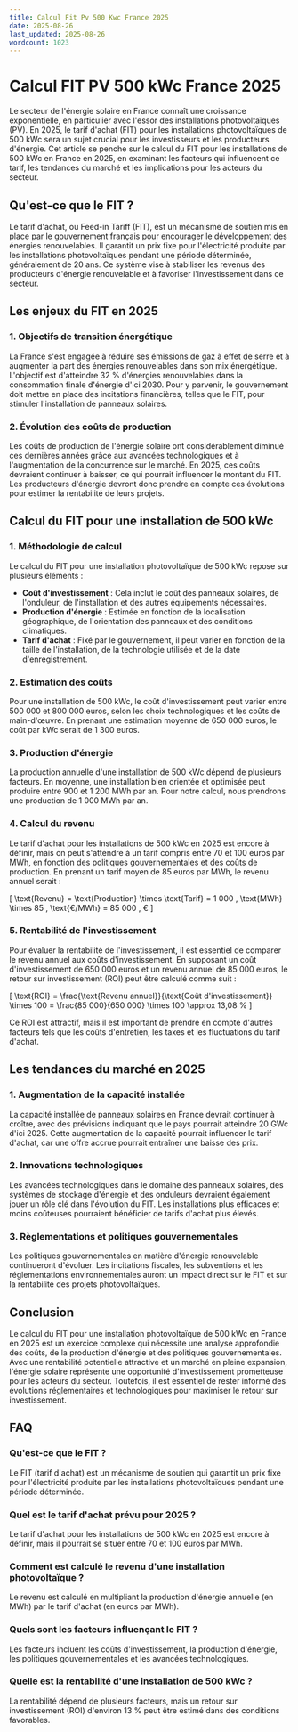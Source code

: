 ```yaml
---
title: Calcul Fit Pv 500 Kwc France 2025
date: 2025-08-26
last_updated: 2025-08-26
wordcount: 1023
---
```


# Calcul FIT PV 500 kWc France 2025

Le secteur de l'énergie solaire en France connaît une croissance exponentielle, en particulier avec l'essor des installations photovoltaïques (PV). En 2025, le tarif d'achat (FIT) pour les installations photovoltaïques de 500 kWc sera un sujet crucial pour les investisseurs et les producteurs d'énergie. Cet article se penche sur le calcul du FIT pour les installations de 500 kWc en France en 2025, en examinant les facteurs qui influencent ce tarif, les tendances du marché et les implications pour les acteurs du secteur.

## Qu'est-ce que le FIT ?

Le tarif d'achat, ou Feed-in Tariff (FIT), est un mécanisme de soutien mis en place par le gouvernement français pour encourager le développement des énergies renouvelables. Il garantit un prix fixe pour l'électricité produite par les installations photovoltaïques pendant une période déterminée, généralement de 20 ans. Ce système vise à stabiliser les revenus des producteurs d'énergie renouvelable et à favoriser l'investissement dans ce secteur.

## Les enjeux du FIT en 2025

### 1. Objectifs de transition énergétique

La France s'est engagée à réduire ses émissions de gaz à effet de serre et à augmenter la part des énergies renouvelables dans son mix énergétique. L'objectif est d'atteindre 32 % d'énergies renouvelables dans la consommation finale d'énergie d'ici 2030. Pour y parvenir, le gouvernement doit mettre en place des incitations financières, telles que le FIT, pour stimuler l'installation de panneaux solaires.

### 2. Évolution des coûts de production

Les coûts de production de l'énergie solaire ont considérablement diminué ces dernières années grâce aux avancées technologiques et à l'augmentation de la concurrence sur le marché. En 2025, ces coûts devraient continuer à baisser, ce qui pourrait influencer le montant du FIT. Les producteurs d'énergie devront donc prendre en compte ces évolutions pour estimer la rentabilité de leurs projets.

## Calcul du FIT pour une installation de 500 kWc

### 1. Méthodologie de calcul

Le calcul du FIT pour une installation photovoltaïque de 500 kWc repose sur plusieurs éléments :

- **Coût d'investissement** : Cela inclut le coût des panneaux solaires, de l'onduleur, de l'installation et des autres équipements nécessaires.
- **Production d'énergie** : Estimée en fonction de la localisation géographique, de l'orientation des panneaux et des conditions climatiques.
- **Tarif d'achat** : Fixé par le gouvernement, il peut varier en fonction de la taille de l'installation, de la technologie utilisée et de la date d'enregistrement.

### 2. Estimation des coûts

Pour une installation de 500 kWc, le coût d'investissement peut varier entre 500 000 et 800 000 euros, selon les choix technologiques et les coûts de main-d'œuvre. En prenant une estimation moyenne de 650 000 euros, le coût par kWc serait de 1 300 euros.

### 3. Production d'énergie

La production annuelle d'une installation de 500 kWc dépend de plusieurs facteurs. En moyenne, une installation bien orientée et optimisée peut produire entre 900 et 1 200 MWh par an. Pour notre calcul, nous prendrons une production de 1 000 MWh par an.

### 4. Calcul du revenu

Le tarif d'achat pour les installations de 500 kWc en 2025 est encore à définir, mais on peut s'attendre à un tarif compris entre 70 et 100 euros par MWh, en fonction des politiques gouvernementales et des coûts de production. En prenant un tarif moyen de 85 euros par MWh, le revenu annuel serait :

\[ \text{Revenu} = \text{Production} \times \text{Tarif} = 1 000 \, \text{MWh} \times 85 \, \text{€/MWh} = 85 000 \, € \]

### 5. Rentabilité de l'investissement

Pour évaluer la rentabilité de l'investissement, il est essentiel de comparer le revenu annuel aux coûts d'investissement. En supposant un coût d'investissement de 650 000 euros et un revenu annuel de 85 000 euros, le retour sur investissement (ROI) peut être calculé comme suit :

\[ \text{ROI} = \frac{\text{Revenu annuel}}{\text{Coût d'investissement}} \times 100 = \frac{85 000}{650 000} \times 100 \approx 13,08 \% \]

Ce ROI est attractif, mais il est important de prendre en compte d'autres facteurs tels que les coûts d'entretien, les taxes et les fluctuations du tarif d'achat.

## Les tendances du marché en 2025

### 1. Augmentation de la capacité installée

La capacité installée de panneaux solaires en France devrait continuer à croître, avec des prévisions indiquant que le pays pourrait atteindre 20 GWc d'ici 2025. Cette augmentation de la capacité pourrait influencer le tarif d'achat, car une offre accrue pourrait entraîner une baisse des prix.

### 2. Innovations technologiques

Les avancées technologiques dans le domaine des panneaux solaires, des systèmes de stockage d'énergie et des onduleurs devraient également jouer un rôle clé dans l'évolution du FIT. Les installations plus efficaces et moins coûteuses pourraient bénéficier de tarifs d'achat plus élevés.

### 3. Règlementations et politiques gouvernementales

Les politiques gouvernementales en matière d'énergie renouvelable continueront d'évoluer. Les incitations fiscales, les subventions et les réglementations environnementales auront un impact direct sur le FIT et sur la rentabilité des projets photovoltaïques.

## Conclusion

Le calcul du FIT pour une installation photovoltaïque de 500 kWc en France en 2025 est un exercice complexe qui nécessite une analyse approfondie des coûts, de la production d'énergie et des politiques gouvernementales. Avec une rentabilité potentielle attractive et un marché en pleine expansion, l'énergie solaire représente une opportunité d'investissement prometteuse pour les acteurs du secteur. Toutefois, il est essentiel de rester informé des évolutions réglementaires et technologiques pour maximiser le retour sur investissement.

## FAQ

### Qu'est-ce que le FIT ?

Le FIT (tarif d'achat) est un mécanisme de soutien qui garantit un prix fixe pour l'électricité produite par les installations photovoltaïques pendant une période déterminée.

### Quel est le tarif d'achat prévu pour 2025 ?

Le tarif d'achat pour les installations de 500 kWc en 2025 est encore à définir, mais il pourrait se situer entre 70 et 100 euros par MWh.

### Comment est calculé le revenu d'une installation photovoltaïque ?

Le revenu est calculé en multipliant la production d'énergie annuelle (en MWh) par le tarif d'achat (en euros par MWh).

### Quels sont les facteurs influençant le FIT ?

Les facteurs incluent les coûts d'investissement, la production d'énergie, les politiques gouvernementales et les avancées technologiques.

### Quelle est la rentabilité d'une installation de 500 kWc ?

La rentabilité dépend de plusieurs facteurs, mais un retour sur investissement (ROI) d'environ 13 % peut être estimé dans des conditions favorables.